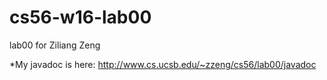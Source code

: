 # cs56-w16-lab00
lab00 for Ziliang Zeng

*My javadoc is here: http://www.cs.ucsb.edu/~zzeng/cs56/lab00/javadoc
